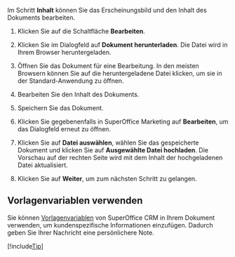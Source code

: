 <!-- markdownlint-disable-file MD041 -->
Im Schritt **Inhalt** können Sie das Erscheinungsbild und den Inhalt des Dokuments bearbeiten.

1. Klicken Sie auf die Schaltfläche **Bearbeiten**.

2. Klicken Sie im Dialogfeld auf **Dokument herunterladen**. Die Datei wird in Ihrem Browser heruntergeladen.

3. Öffnen Sie das Dokument für eine Bearbeitung. In den meisten Browsern können Sie auf die heruntergeladene Datei klicken, um sie in der Standard-Anwendung zu öffnen.

4. Bearbeiten Sie den Inhalt des Dokuments.

5. Speichern Sie das Dokument.

6. Klicken Sie gegebenenfalls in SuperOffice Marketing auf **Bearbeiten**, um das Dialogfeld erneut zu öffnen.

7. Klicken Sie auf **Datei auswählen**, wählen Sie das gespeicherte Dokument und klicken Sie auf **Ausgewählte Datei hochladen**. Die Vorschau auf der rechten Seite wird mit dem Inhalt der hochgeladenen Datei aktualisiert.

8. Klicken Sie auf **Weiter**, um zum nächsten Schritt zu gelangen.

## Vorlagenvariablen verwenden

Sie können [Vorlagenvariablen][1] von SuperOffice CRM in Ihrem Dokument verwenden, um kundenspezifische Informationen einzufügen. Dadurch geben Sie Ihrer Nachricht eine persönlichere Note.

[!include[Tip](tip-mailing-save-draft.md)]

<!-- Referenced links -->
[1]: ../../../../learn/editor.md#variables

<!-- Referenced images -->